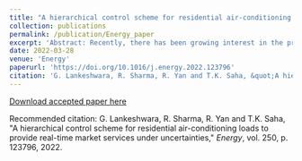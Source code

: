 ```yaml
---
title: "A hierarchical control scheme for residential air-conditioning loads to provide real-time market services under uncertainties"
collection: publications
permalink: /publication/Energy_paper
excerpt: 'Abstract: Recently, there has been growing interest in the provision of market services from distributed energy resources (DERs). In pursuing this goal, demand response (DR) aggregators continue to face challenges in retaining privacy and comfort for end-users, mitigating scalability issues while controlling a large cohort of DERs and handling uncertainties which are inevitable in a practical setting. This paper presents an end-user privacy and comfort preserving, scalable, hierarchical control scheme for inverter-type air conditioners to provide real-time market services in the presence of uncertainties. Privacy and scalability are achieved thorough the adoption of the alternating direction method of multipliers (ADMM) framework which ensures minimal reliance on local information whilst ensuring desired reference tracking without compromising the end-user comfort. Benefiting from the proposed non-conservative robust MPC design, the local control is able to account for mismatches in outdoor temperature predictions. The overall scheme is validated using real data obtained from the Australian Energy Market operator. The results demonstrate that the proposed approach can achieve desired tracking of the reference signal while regulating indoor temperature within a narrow range (±1 °C) from the nominal set-point. Besides, the robustness to uncertainties is achieved without compromising computational performance and therefore the approach is scalable.'
date: 2022-03-28
venue: 'Energy'
paperurl: 'https://doi.org/10.1016/j.energy.2022.123796'
citation: 'G. Lankeshwara, R. Sharma, R. Yan and T.K. Saha, &quot;A hierarchical control scheme for residential air-conditioning loads to provide real-time market services under uncertainties,&quot; <i>Energy</i>, Elsevier, vol. 250, p. 123796, 2022.'
---
```


[Download accepted paper here](https://gayanlanke.github.io/files/Energy_2022_accepted_paper.pdf)


Recommended citation: G. Lankeshwara, R. Sharma, R. Yan and T.K. Saha, "A hierarchical control scheme for residential air-conditioning loads to provide real-time market services under uncertainties," <i>Energy</i>, vol. 250, p. 123796, 2022.